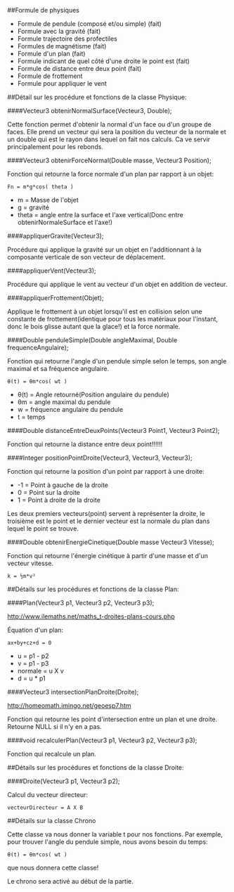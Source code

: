 ##Formule de physiques

- Formule de pendule (composé et/ou simple)					(fait)
- Formule avec la gravité									(fait)
- Formule trajectoire des profectiles
- Formules de magnétisme									(fait)
- Formule d'un plan											(fait)
- Formule indicant de quel côté d'une droite le point est	(fait)
- Formule de distance entre deux point						(fait)
- Formule de frottement
- Formule pour appliquer le vent

##Détail sur les procédure et fonctions de la classe Physique:

####Vecteur3 obtenirNormalSurface(Vecteur3, Double);

Cette fonction permet d'obtenir la normal d'un face ou d'un groupe de faces. Elle prend un vecteur qui sera la position  du vecteur de la normale et un double qui est le rayon dans lequel on fait nos calculs. Ca ve servir principalement pour les rebonds.

####Vecteur3 obtenirForceNormal(Double masse, Vecteur3 Position);

Fonction qui retourne la force normale d'un plan par rapport à un objet:

    Fn = m*g*cos( theta )

- m = Masse de l'objet
- g = gravité
- theta = angle entre la surface et l'axe vertical(Donc entre obtenirNormaleSurface et l'axe!)

####appliquerGravite(Vecteur3);

Procédure qui applique la gravité sur un objet en l'additionnant à la composante verticale de son vecteur de déplacement.


####appliquerVent(Vecteur3);

Procédure qui applique le vent au vecteur d'un objet en addition de vecteur.

####appliquerFrottement(Objet);

Applique le frottement à un objet lorsqu'il est en collision selon une constante de frottement(identique pour tous les matériaux pour l'instant, donc le bois glisse autant que la glace!) et la force normale.

####Double penduleSimple(Double angleMaximal, Double frequenceAngulaire);

Fonction qui retourne l'angle d'un pendule simple selon le temps, son angle maximal et sa fréquence angulaire.

    θ(t) = θm*cos( wt )

- θ(t) = Angle retourné(Position angulaire du pendule)
- θm = angle maximal du pendule
- w = fréquence angulaire du pendule
- t = temps

####Double distanceEntreDeuxPoints(Vecteur3 Point1, Vecteur3 Point2);

Fonction qui retourne la distance entre deux point!!!!!!

####Integer positionPointDroite(Vecteur3, Vecteur3, Vecteur3);

Fonction qui retourne la position d'un point par rapport à une droite:

- -1 = Point à gauche de la droite
- 0 = Point sur la droite
- 1 = Point à droite de la droite

Les deux premiers vecteurs(point) servent à représenter la droite, le troisième est le point et le dernier vecteur est la normale du plan dans lequel le point se trouve.

####Double obtenirEnergieCinetique(Double masse Vecteur3 Vitesse);

Fonction qui retourne l'énergie cinétique à partir d'une masse et d'un vecteur vitesse.

    k = ½m*v²

##Détails sur les procédures et fonctions de la classe Plan:

####Plan(Vecteur3 p1, Vecteur3 p2, Vecteur3 p3);

http://www.ilemaths.net/maths_t-droites-plans-cours.php

Équation d'un plan:

    ax+by+cz+d = 0

- u = p1 - p2
- v = p1 - p3
- normale = u X v
- d = u * p1

####Vecteur3 intersectionPlanDroite(Droite);

http://homeomath.imingo.net/geoesp7.htm

Fonction qui retourne les point d'intersection entre un plan et une droite. Retourne NULL si il n'y en a pas.

####void recalculerPlan(Vecteur3 p1, Vecteur3 p2, Vecteur3 p3);

Fonction qui recalcule un plan.

##Détails sur les procédures et fonctions de la classe Droite:

####Droite(Vecteur3 p1, Vecteur3 p2);

Calcul du vecteur directeur:

    vecteurDirecteur = A X B


##Détails sur la classe Chrono

Cette classe va nous donner la variable t pour nos fonctions. Par exemple, pour trouver l'angle du pendule simple, nous avons besoin du temps:

    θ(t) = θm*cos( wt )

que nous donnera cette classe!

Le chrono sera activé au début de la partie.


